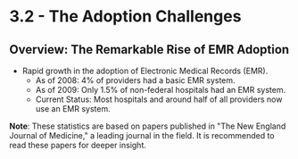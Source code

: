 # 3.2 - The Adoption Challenges

## Overview: The Remarkable Rise of EMR Adoption
- Rapid growth in the adoption of Electronic Medical Records (EMR).
  - As of 2008: 4% of providers had a basic EMR system.
  - As of 2009: Only 1.5% of non-federal hospitals had an EMR system.
  - Current Status: Most hospitals and around half of all providers now use an EMR system.

**Note**: These statistics are based on papers published in "The New England Journal of Medicine," a leading journal in the field. It is recommended to read these papers for deeper insight.

